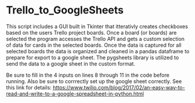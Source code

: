 # Trello_to_GoogleSheets
This script includes a GUI built in Tkinter that itterativly creates checkboxes based on the users Trello project boards. Once a board (or boards) are selected the program accesses the Trello API and gets a custom selection of data for cards in the selected boards. Once the data is captured for all selected boards the data is organized and cleaned in a pandas dataframe to prepare for export to a google sheet. The pygsheets library is utilized to send the data to a google sheet in the custom format.

Be sure to fill in the 4 inputs on lines 8 through 11 in the code before running.
Also be sure to corrrectly set up the google sheet correctly. See this link for details: https://www.twilio.com/blog/2017/02/an-easy-way-to-read-and-write-to-a-google-spreadsheet-in-python.html 
